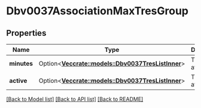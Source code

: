# Dbv0037AssociationMaxTresGroup

## Properties

Name | Type | Description | Notes
------------ | ------------- | ------------- | -------------
**minutes** | Option<[**Vec<crate::models::Dbv0037TresListInner>**](dbv0_0_37_tres_list_inner.md)> | TRES list of attributes | [optional]
**active** | Option<[**Vec<crate::models::Dbv0037TresListInner>**](dbv0_0_37_tres_list_inner.md)> | TRES list of attributes | [optional]

[[Back to Model list]](../README.md#documentation-for-models) [[Back to API list]](../README.md#documentation-for-api-endpoints) [[Back to README]](../README.md)


